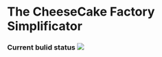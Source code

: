 # The CheeseCake Factory Simplificator
### Current bulid status <a href="https://travis-ci.org/TCFSTeam/tcfs-play"><img src="https://travis-ci.org/TCFSTeam/tcfs-play.svg?branch=master"></a>
